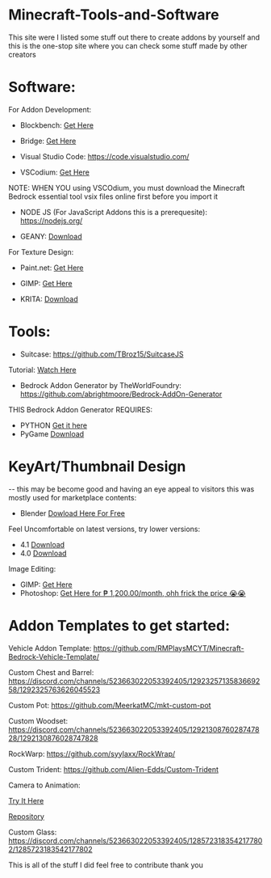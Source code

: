 # Minecraft-Tools-and-Software
This site were I listed some stuff out there to create addons by yourself and this is the one-stop site where you can check some stuff made by other creators


# Software:

For Addon Development:
- Blockbench: [Get Here](https://blockbench.net/)

- Bridge: [Get Here](https://https://bridge-core.app/)

- Visual Studio Code: https://code.visualstudio.com/

- VSCodium: [Get Here](https://vscodium.com/)

NOTE: WHEN YOU using VSCOdium, you must download the Minecraft Bedrock essential tool vsix files online first before you import it 

- NODE JS (For JavaScript Addons this is a prerequesite): https://nodejs.org/

- GEANY: [Download](https://www.geany.org/)

For Texture Design:

- Paint.net: [Get Here](https://getpaint.net/)

- GIMP: [Get Here](https://www.gimp.org/)

- KRITA: [Download](https://krita.org/en/)


# Tools:
- Suitcase: https://github.com/TBroz15/SuitcaseJS

Tutorial: [Watch Here](https://www.youtube.com/watch?v=Kaec1YmYWrk)

- Bedrock Addon Generator by TheWorldFoundry: https://github.com/abrightmoore/Bedrock-AddOn-Generator

THIS Bedrock Addon Generator REQUIRES:
- PYTHON [Get it here](https://www.python.org/)
- PyGame [Download](https://www.pygame.org/news)

# KeyArt/Thumbnail Design
-- this may be become good and having an eye appeal to visitors this was mostly used for marketplace contents:
- Blender [Dowload Here For Free](https://www.blender.org/)

Feel Uncomfortable on latest versions, try lower versions:
- 4.1 [Download](https://www.blender.org/download/releases/4-1/)
- 4.0 [Download](https://www.blender.org/download/releases/4-0/)

Image Editing:
- GIMP: [Get Here](https://www.gimp.org/)
- Photoshop: [Get Here for ₱ 1,200.00/month, ohh frick the price 😭😭](https://www.adobe.com/ph_en/products/photoshop.html)


# Addon Templates to get started:

Vehicle Addon Template: https://github.com/RMPlaysMCYT/Minecraft-Bedrock-Vehicle-Template/

Custom Chest and Barrel: https://discord.com/channels/523663022053392405/1292325713583669258/1292325763626045523

Custom Pot: https://github.com/MeerkatMC/mkt-custom-pot

Custom Woodset: https://discord.com/channels/523663022053392405/1292130876028747828/1292130876028747828

RockWarp: https://github.com/syylaxx/RockWrap/

Custom Trident: https://github.com/Alien-Edds/Custom-Trident

Camera to Animation: 

[Try It Here](https://rey-debida.github.io/mcanim-to-cam/)

[Repository](https://github.com/rey-debida/mcanim-to-cam?tab=readme-ov-file)

Custom Glass: https://discord.com/channels/523663022053392405/1285723183542177802/1285723183542177802


This is all of the stuff I did feel free to contribute thank you
